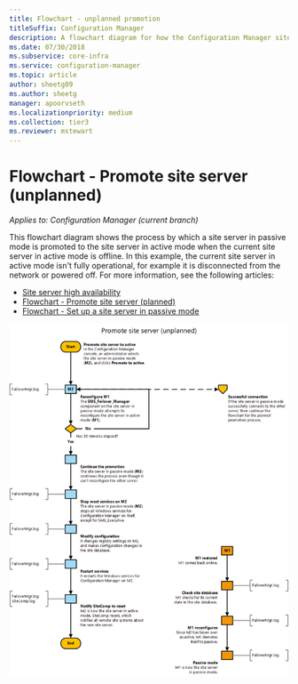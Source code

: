 ```yaml
---
title: Flowchart - unplanned promotion
titleSuffix: Configuration Manager
description: A flowchart diagram for how the Configuration Manager site server in passive mode is promoted to active when the current site server in active mode is offline.
ms.date: 07/30/2018
ms.subservice: core-infra
ms.service: configuration-manager
ms.topic: article
author: sheetg09
ms.author: sheetg
manager: apoorvseth
ms.localizationpriority: medium
ms.collection: tier3
ms.reviewer: mstewart
---
```


# Flowchart - Promote site server (unplanned)

*Applies to: Configuration Manager (current branch)*

This flowchart diagram shows the process by which a site server in passive mode is promoted to the site server in active mode when the current site server in active mode is offline. In this example, the current site server in active mode isn't fully operational, for example it is disconnected from the network or powered off. For more information, see the following articles:
- [Site server high availability](site-server-high-availability.md)
- [Flowchart - Promote site server (planned)](promote-site-server-flowchart.md)
- [Flowchart - Set up a site server in passive mode](passive-site-server-flowchart.md)

![Flowchart diagram to promote a site server in passive mode, unplanned process](media/promote-site-server-unplanned-flowchart.png)
